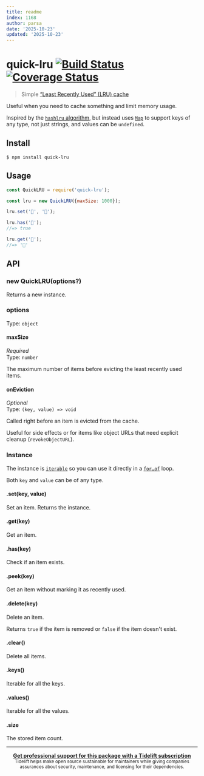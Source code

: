 ```yaml
---
title: readme
index: 1168
author: parsa
date: '2025-10-23'
updated: '2025-10-23'
---
```

# quick-lru [![Build Status](https://travis-ci.org/sindresorhus/quick-lru.svg?branch=master)](https://travis-ci.org/sindresorhus/quick-lru) [![Coverage Status](https://coveralls.io/repos/github/sindresorhus/quick-lru/badge.svg?branch=master)](https://coveralls.io/github/sindresorhus/quick-lru?branch=master)

> Simple [“Least Recently Used” (LRU) cache](https://en.m.wikipedia.org/wiki/Cache_replacement_policies#Least_Recently_Used_.28LRU.29)

Useful when you need to cache something and limit memory usage.

Inspired by the [`hashlru` algorithm](https://github.com/dominictarr/hashlru#algorithm), but instead uses [`Map`](https://developer.mozilla.org/en/docs/Web/JavaScript/Reference/Global_Objects/Map) to support keys of any type, not just strings, and values can be `undefined`.

## Install

```
$ npm install quick-lru
```

## Usage

```js
const QuickLRU = require('quick-lru');

const lru = new QuickLRU({maxSize: 1000});

lru.set('🦄', '🌈');

lru.has('🦄');
//=> true

lru.get('🦄');
//=> '🌈'
```

## API

### new QuickLRU(options?)

Returns a new instance.

### options

Type: `object`

#### maxSize

*Required*\
Type: `number`

The maximum number of items before evicting the least recently used items.

#### onEviction

*Optional*\
Type: `(key, value) => void`

Called right before an item is evicted from the cache.

Useful for side effects or for items like object URLs that need explicit cleanup (`revokeObjectURL`).

### Instance

The instance is [`iterable`](https://developer.mozilla.org/en/docs/Web/JavaScript/Reference/Iteration_protocols) so you can use it directly in a [`for…of`](https://developer.mozilla.org/en/docs/Web/JavaScript/Reference/Statements/for...of) loop.

Both `key` and `value` can be of any type.

#### .set(key, value)

Set an item. Returns the instance.

#### .get(key)

Get an item.

#### .has(key)

Check if an item exists.

#### .peek(key)

Get an item without marking it as recently used.

#### .delete(key)

Delete an item.

Returns `true` if the item is removed or `false` if the item doesn't exist.

#### .clear()

Delete all items.

#### .keys()

Iterable for all the keys.

#### .values()

Iterable for all the values.

#### .size

The stored item count.

---

<div align="center">
	<b>
		<a href="https://tidelift.com/subscription/pkg/npm-quick-lru?utm_source=npm-quick-lru&utm_medium=referral&utm_campaign=readme">Get professional support for this package with a Tidelift subscription</a>
	</b>
	<br>
	<sub>
		Tidelift helps make open source sustainable for maintainers while giving companies<br>assurances about security, maintenance, and licensing for their dependencies.
	</sub>
</div>
